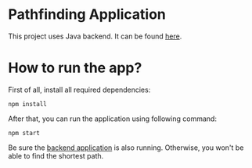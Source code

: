 # Pathfinding Application

This project uses Java backend. It can be found [here](https://github.com/aonufrei/pathfinding-backend).

# How to run the app?

First of all, install all required dependencies: 
```
npm install
```

After that, you can run the application using following command:
```node
npm start
```

Be sure the [backend application](https://github.com/aonufrei/pathfinding-backend) is also running. Otherwise, you won't be able to find the shortest path.